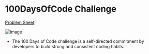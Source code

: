 # 100DaysOfCode Challenge
[Problem Sheet](https://docs.google.com/spreadsheets/d/1tNoDXJgqv-2D8AVW1TOk56Q5Ja50dS8xBcSSNY7FcHM/edit?usp=sharing).

![image](https://github.com/i-am-SnehaChauhan/Data-Structure/assets/94298791/44057d4d-523c-453a-908d-88c68a352b1b)


* The 100 Days of Code challenge is a self-directed commitment by developers to build strong and consistent coding habits.
